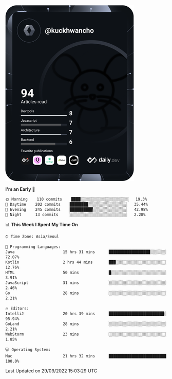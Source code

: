 <a href="https://app.daily.dev/kuckhwancho"><img src="https://github.com/kuckjwi0928/kuckjwi0928/blob/master/devcard.svg" width="400" alt="Kuckjwi Devcard"/></a>

<!--START_SECTION:waka-->
**I'm an Early 🐤** 

```text
🌞 Morning    110 commits    ████░░░░░░░░░░░░░░░░░░░░░   19.3% 
🌆 Daytime    202 commits    ████████░░░░░░░░░░░░░░░░░   35.44% 
🌃 Evening    245 commits    ██████████░░░░░░░░░░░░░░░   42.98% 
🌙 Night      13 commits     ░░░░░░░░░░░░░░░░░░░░░░░░░   2.28%

```


📊 **This Week I Spent My Time On** 

```text
⌚︎ Time Zone: Asia/Seoul

💬 Programming Languages: 
Java                     15 hrs 31 mins      ██████████████████░░░░░░░   72.07% 
Kotlin                   2 hrs 44 mins       ███░░░░░░░░░░░░░░░░░░░░░░   12.76% 
HTML                     50 mins             █░░░░░░░░░░░░░░░░░░░░░░░░   3.91% 
JavaScript               31 mins             ░░░░░░░░░░░░░░░░░░░░░░░░░   2.46% 
Go                       28 mins             ░░░░░░░░░░░░░░░░░░░░░░░░░   2.21%

🔥 Editors: 
IntelliJ                 20 hrs 39 mins      ████████████████████████░   95.94% 
GoLand                   28 mins             ░░░░░░░░░░░░░░░░░░░░░░░░░   2.21% 
WebStorm                 23 mins             ░░░░░░░░░░░░░░░░░░░░░░░░░   1.85%

💻 Operating System: 
Mac                      21 hrs 32 mins      █████████████████████████   100.0%

```


 Last Updated on 29/09/2022 15:03:29 UTC
<!--END_SECTION:waka-->

